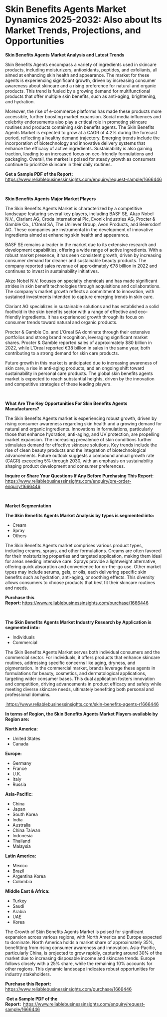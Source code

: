 <p><h1>Skin Benefits Agents Market Dynamics 2025-2032: Also about Its Market Trends, Projections, and Opportunities</h1></p><p><strong>Skin Benefits Agents Market Analysis and Latest Trends</strong></p>
<p><p>Skin Benefits Agents encompass a variety of ingredients used in skincare products, including moisturizers, antioxidants, peptides, and exfoliants, all aimed at enhancing skin health and appearance. The market for these agents is experiencing significant growth, driven by increasing consumer awareness about skincare and a rising preference for natural and organic products. This trend is fueled by a growing demand for multifunctional products that offer multiple skin benefits, such as anti-aging, brightening, and hydration.</p><p>Moreover, the rise of e-commerce platforms has made these products more accessible, further boosting market expansion. Social media influences and celebrity endorsements also play a critical role in promoting skincare routines and products containing skin benefits agents. The Skin Benefits Agents Market is expected to grow at a CAGR of 4.2% during the forecast period, reflecting a healthy demand trajectory. Emerging trends include the incorporation of biotechnology and innovative delivery systems that enhance the efficacy of active ingredients. Sustainability is also gaining traction, leading to an increased focus on eco-friendly formulations and packaging. Overall, the market is poised for steady growth as consumers continue to prioritize skincare in their daily routines.</p></p>
<p><strong>Get a Sample PDF of the Report:&nbsp;</strong> <a href="https://www.reliablebusinessinsights.com/enquiry/request-sample/1666446?utm_campaign=3432&utm_medium=2&utm_source=Github&utm_content=ia&utm_term=18042025&utm_id=skin-benefits-agents">https://www.reliablebusinessinsights.com/enquiry/request-sample/1666446</a></p>
<p>&nbsp;</p>
<p><strong>Skin Benefits Agents Major Market Players</strong></p>
<p><p>The Skin Benefits Agents Market is characterized by a competitive landscape featuring several key players, including BASF SE, Akzo Nobel N.V., Clariant AG, Croda International Plc, Evonik Industries AG, Procter & Gamble Co., L’Oreal SA, The Unilever Group, Avon Products, and Beiersdorf AG. These companies are instrumental in the development of innovative ingredients aimed at enhancing skin health and appearance.</p><p>BASF SE remains a leader in the market due to its extensive research and development capabilities, offering a wide range of active ingredients. With a robust market presence, it has seen consistent growth, driven by increasing consumer demand for cleaner and sustainable beauty products. The company reported sales revenue of approximately €78 billion in 2022 and continues to invest in sustainability initiatives.</p><p>Akzo Nobel N.V. focuses on specialty chemicals and has made significant strides in skin benefit technologies through acquisitions and collaborations. The company's market growth reflects a commitment to innovation, with sustained investments intended to capture emerging trends in skin care.</p><p>Clariant AG specializes in sustainable solutions and has established a solid foothold in the skin benefits sector with a range of effective and eco-friendly ingredients. It has experienced growth through its focus on consumer trends toward natural and organic products.</p><p>Procter & Gamble Co. and L’Oreal SA dominate through their extensive portfolios and strong brand recognition, leveraging significant market shares. Procter & Gamble reported sales of approximately $80 billion in 2022, while L’Oreal reported €38 billion in sales in the same year, both contributing to a strong demand for skin care products.</p><p>Future growth in this market is anticipated due to increasing awareness of skin care, a rise in anti-aging products, and an ongoing shift toward sustainability in personal care products. The global skin benefits agents market is expected to reach substantial heights, driven by the innovation and competitive strategies of these leading players.</p></p>
<p>&nbsp;</p>
<p><strong>What Are The Key Opportunities For Skin Benefits Agents Manufacturers?</strong></p>
<p><p>The Skin Benefits Agents market is experiencing robust growth, driven by rising consumer awareness regarding skin health and a growing demand for natural and organic ingredients. Innovations in formulations, particularly those that enhance hydration, anti-aging, and UV protection, are propelling market expansion. The increasing prevalence of skin conditions further stimulates demand for effective skincare solutions. Key trends include the rise of clean beauty products and the integration of biotechnological advancements. Future outlook suggests a compound annual growth rate (CAGR) exceeding 5% through 2030, with an emphasis on sustainability shaping product development and consumer preferences.</p></p>
<p><strong>Inquire or Share Your Questions If Any Before Purchasing This Report:</strong> <a href="https://www.reliablebusinessinsights.com/enquiry/pre-order-enquiry/1666446?utm_campaign=3432&utm_medium=2&utm_source=Github&utm_content=ia&utm_term=18042025&utm_id=skin-benefits-agents">https://www.reliablebusinessinsights.com/enquiry/pre-order-enquiry/1666446</a></p>
<p>&nbsp;</p>
<p><strong>Market Segmentation</strong></p>
<p><strong>The Skin Benefits Agents Market Analysis by types is segmented into:</strong></p>
<p><ul><li>Cream</li><li>Spray</li><li>Others</li></ul></p>
<p><p>The Skin Benefits Agents market comprises various product types, including creams, sprays, and other formulations. Creams are often favored for their moisturizing properties and targeted application, making them ideal for areas needing intensive care. Sprays provide a lightweight alternative, offering quick absorption and convenience for on-the-go use. Other market types may include serums, gels, or oils, each delivering specific skin benefits such as hydration, anti-aging, or soothing effects. This diversity allows consumers to choose products that best fit their skincare routines and needs.</p></p>
<p><strong>Purchase this Report:&nbsp;</strong><a href="https://www.reliablebusinessinsights.com/purchase/1666446?utm_campaign=3432&utm_medium=2&utm_source=Github&utm_content=ia&utm_term=18042025&utm_id=skin-benefits-agents">https://www.reliablebusinessinsights.com/purchase/1666446</a></p>
<p>&nbsp;</p>
<p><strong>The Skin Benefits Agents Market Industry Research by Application is segmented into:</strong></p>
<p><ul><li>Individuals</li><li>Commercial</li></ul></p>
<p><p>The Skin Benefits Agents Market serves both individual consumers and the commercial sector. For individuals, it offers products that enhance skincare routines, addressing specific concerns like aging, dryness, and pigmentation. In the commercial market, brands leverage these agents in formulations for beauty, cosmetics, and dermatological applications, targeting wider consumer bases. This dual application fosters innovation and competition, driving advancements in product efficacy and safety while meeting diverse skincare needs, ultimately benefiting both personal and professional domains.</p></p>
<p><a href="https://www.reliablebusinessinsights.com/skin-benefits-agents-r1666446?utm_campaign=3432&utm_medium=2&utm_source=Github&utm_content=ia&utm_term=18042025&utm_id=skin-benefits-agents">&nbsp;https://www.reliablebusinessinsights.com/skin-benefits-agents-r1666446</a></p>
<p><strong>In terms of Region, the Skin Benefits Agents Market Players available by Region are:</strong></p>
<p>
    <p> <strong> North America: </strong>
        <ul>
            <li>United States</li>
            <li>Canada</li>
        </ul>
        </p> 
    <p> <strong> Europe: </strong>
        <ul>
            <li>Germany</li>
            <li>France</li>
            <li>U.K.</li>
            <li>Italy</li>
            <li>Russia</li>
        </ul>
        </p> 
    <p> <strong> Asia-Pacific: </strong>
        <ul>
            <li>China</li>
            <li>Japan</li>
            <li>South Korea</li>
            <li>India</li>
            <li>Australia</li>
            <li>China Taiwan</li>
            <li>Indonesia</li>
            <li>Thailand</li>
            <li>Malaysia</li>
        </ul>
        </p> 
    <p> <strong> Latin America: </strong>
        <ul>
            <li>Mexico</li>
            <li>Brazil</li>
            <li>Argentina Korea</li>
            <li>Colombia</li>
        </ul>
        </p> 
    <p> <strong> Middle East & Africa: </strong>
        <ul>
            <li>Turkey</li>
            <li>Saudi</li>
            <li>Arabia</li>
            <li>UAE</li>
            <li>Korea</li>
        </ul>
    </p>
    </p>
<p><p>The Growth of Skin Benefits Agents Market is poised for significant expansion across various regions, with North America and Europe expected to dominate. North America holds a market share of approximately 35%, benefitting from rising consumer awareness and innovation. Asia-Pacific, particularly China, is projected to grow rapidly, capturing around 30% of the market due to increasing disposable income and skincare trends. Europe follows closely with a 25% share, while the remaining 10% accounts for other regions. This dynamic landscape indicates robust opportunities for industry stakeholders.</p></p>
<p><strong>Purchase this Report: </strong><a href="https://www.reliablebusinessinsights.com/purchase/1666446?utm_campaign=3432&utm_medium=2&utm_source=Github&utm_content=ia&utm_term=18042025&utm_id=skin-benefits-agents">https://www.reliablebusinessinsights.com/purchase/1666446</a></p>
<p>&nbsp;<strong>Get a Sample PDF of the Report:&nbsp;&nbsp;</strong><a href="https://www.reliablebusinessinsights.com/enquiry/request-sample/1666446?utm_campaign=3432&utm_medium=2&utm_source=Github&utm_content=ia&utm_term=18042025&utm_id=skin-benefits-agents">https://www.reliablebusinessinsights.com/enquiry/request-sample/1666446</a></p>
<p><strong></strong></p>
<p><p></p><p></p><p></p></p>